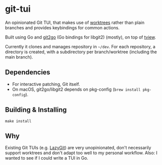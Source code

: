 # git-tui

An opinionated Git TUI, that makes use of
[worktrees](https://git-scm.com/docs/git-worktree) rather than plain branches
and provides keybindings for common actions.

Built using Go and [git2go](https://github.com/libgit2/git2go) (Go bindings for
libgit2) (mostly), on top
of [tview](https://github.com/rivo/tview).

Currently it clones and manages repository in `~/dev`. For each repository, a
directory is created, with a subdirectory per branch/worktree (including the
main branch).

## Dependencies

* For interactive patching, Git itself.
* On macOS, git2go/libgit2 depends on pkg-config (`brew install pkg-config`).

## Building & Installing

```
make install
```

## Why

Existing Git TUIs (e.g. [LazyGit](https://github.com/jesseduffield/lazygit)) are
very unopinionated, don't necessarily support worktrees and don't adapt too well
to my personal workflow. Also: I wanted to see if I could write a TUI in Go.

